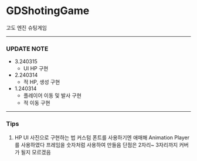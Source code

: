 # GDShotingGame
고도 엔진 슈팅게임

---
### UPDATE NOTE ###
- 3.240315
  - UI HP 구현
- 2.240314
  - 적 HP, 생성 구현
- 1.240314
  - 플레이어 이동 및 발사 구현
  - 적 이동 구현

---
### Tips
1. HP UI 사진으로 구현하는 법
   커스텀 폰트를 사용하기엔 애매해 Animation Player를 사용하였다
   프레임을 숫자처럼 사용하여 만들음
   단점은 2자리~ 3자리까지 커버가 될지 모르겠음
   
